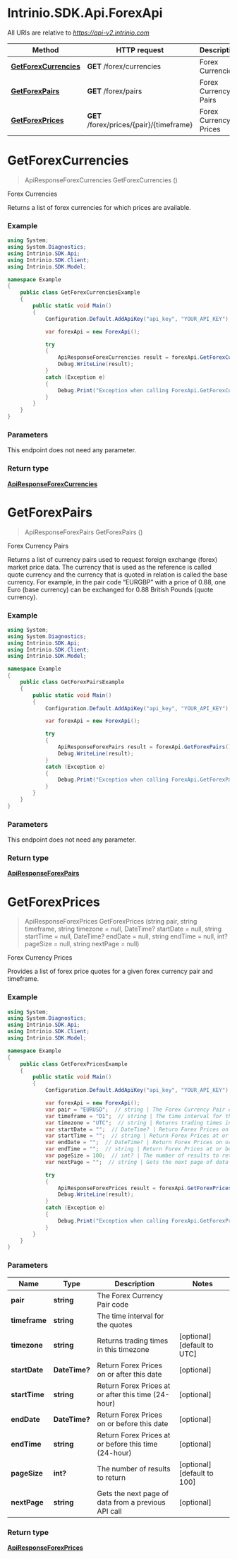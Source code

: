 # Intrinio.SDK.Api.ForexApi

All URIs are relative to *https://api-v2.intrinio.com*

Method | HTTP request | Description
------------- | ------------- | -------------
[**GetForexCurrencies**](ForexApi.md#getforexcurrencies) | **GET** /forex/currencies | Forex Currencies
[**GetForexPairs**](ForexApi.md#getforexpairs) | **GET** /forex/pairs | Forex Currency Pairs
[**GetForexPrices**](ForexApi.md#getforexprices) | **GET** /forex/prices/{pair}/{timeframe} | Forex Currency Prices


<a name="getforexcurrencies"></a>
# **GetForexCurrencies**
> ApiResponseForexCurrencies GetForexCurrencies ()

Forex Currencies

Returns a list of forex currencies for which prices are available.

### Example
```csharp
using System;
using System.Diagnostics;
using Intrinio.SDK.Api;
using Intrinio.SDK.Client;
using Intrinio.SDK.Model;

namespace Example
{
    public class GetForexCurrenciesExample
    {
        public static void Main()
        {
            Configuration.Default.AddApiKey("api_key", "YOUR_API_KEY");

            var forexApi = new ForexApi();

            try
            {
                ApiResponseForexCurrencies result = forexApi.GetForexCurrencies();
                Debug.WriteLine(result);
            }
            catch (Exception e)
            {
                Debug.Print("Exception when calling ForexApi.GetForexCurrencies: " + e.Message );
            }
        }
    }
}
```

### Parameters
This endpoint does not need any parameter.

### Return type

[**ApiResponseForexCurrencies**](ApiResponseForexCurrencies.md)

<a name="getforexpairs"></a>
# **GetForexPairs**
> ApiResponseForexPairs GetForexPairs ()

Forex Currency Pairs

Returns a list of currency pairs used to request foreign exchange (forex) market price data. The currency that is used as the reference is called quote currency and the currency that is quoted in relation is called the base currency. For example, in the pair code “EURGBP” with a price of 0.88, one Euro (base currency) can be exchanged for 0.88 British Pounds (quote currency).

### Example
```csharp
using System;
using System.Diagnostics;
using Intrinio.SDK.Api;
using Intrinio.SDK.Client;
using Intrinio.SDK.Model;

namespace Example
{
    public class GetForexPairsExample
    {
        public static void Main()
        {
            Configuration.Default.AddApiKey("api_key", "YOUR_API_KEY");

            var forexApi = new ForexApi();

            try
            {
                ApiResponseForexPairs result = forexApi.GetForexPairs();
                Debug.WriteLine(result);
            }
            catch (Exception e)
            {
                Debug.Print("Exception when calling ForexApi.GetForexPairs: " + e.Message );
            }
        }
    }
}
```

### Parameters
This endpoint does not need any parameter.

### Return type

[**ApiResponseForexPairs**](ApiResponseForexPairs.md)

<a name="getforexprices"></a>
# **GetForexPrices**
> ApiResponseForexPrices GetForexPrices (string pair, string timeframe, string timezone = null, DateTime? startDate = null, string startTime = null, DateTime? endDate = null, string endTime = null, int? pageSize = null, string nextPage = null)

Forex Currency Prices

Provides a list of forex price quotes for a given forex currency pair and timeframe.

### Example
```csharp
using System;
using System.Diagnostics;
using Intrinio.SDK.Api;
using Intrinio.SDK.Client;
using Intrinio.SDK.Model;

namespace Example
{
    public class GetForexPricesExample
    {
        public static void Main()
        {
            Configuration.Default.AddApiKey("api_key", "YOUR_API_KEY");

            var forexApi = new ForexApi();
            var pair = "EURUSD";  // string | The Forex Currency Pair code
            var timeframe = "D1";  // string | The time interval for the quotes
            var timezone = "UTC";  // string | Returns trading times in this timezone (optional)  (default to UTC)
            var startDate = "";  // DateTime? | Return Forex Prices on or after this date (optional) 
            var startTime = "";  // string | Return Forex Prices at or after this time (24-hour) (optional) 
            var endDate = "";  // DateTime? | Return Forex Prices on or before this date (optional) 
            var endTime = "";  // string | Return Forex Prices at or before this time (24-hour) (optional) 
            var pageSize = 100;  // int? | The number of results to return (optional)  (default to 100)
            var nextPage = "";  // string | Gets the next page of data from a previous API call (optional) 

            try
            {
                ApiResponseForexPrices result = forexApi.GetForexPrices(pair, timeframe, timezone, startDate, startTime, endDate, endTime, pageSize, nextPage);
                Debug.WriteLine(result);
            }
            catch (Exception e)
            {
                Debug.Print("Exception when calling ForexApi.GetForexPrices: " + e.Message );
            }
        }
    }
}
```

### Parameters

Name | Type | Description  | Notes
------------- | ------------- | ------------- | -------------
 **pair** | **string**| The Forex Currency Pair code | 
 **timeframe** | **string**| The time interval for the quotes | 
 **timezone** | **string**| Returns trading times in this timezone | [optional] [default to UTC]
 **startDate** | **DateTime?**| Return Forex Prices on or after this date | [optional] 
 **startTime** | **string**| Return Forex Prices at or after this time (24-hour) | [optional] 
 **endDate** | **DateTime?**| Return Forex Prices on or before this date | [optional] 
 **endTime** | **string**| Return Forex Prices at or before this time (24-hour) | [optional] 
 **pageSize** | **int?**| The number of results to return | [optional] [default to 100]
 **nextPage** | **string**| Gets the next page of data from a previous API call | [optional] 

### Return type

[**ApiResponseForexPrices**](ApiResponseForexPrices.md)

